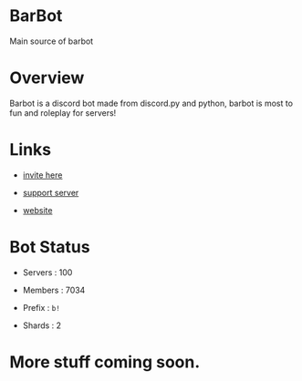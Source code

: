 
# BarBot
Main source of barbot

# Overview
Barbot is a discord bot made from discord.py and python, barbot is most to fun and roleplay for servers!

# Links
- [invite here](https://discord.com/oauth2/authorize?client_id=859713560774574101&permissions=139586817024&scope=bot%20applications.commands)

- [support server](https://discord.com/invite/K2QND4VMVz)

- [website](https://barbot.alexydacoder.repl.co)

# Bot Status

- Servers : 100

- Members : 7034

- Prefix : `b!` 

- Shards : 2

# More stuff coming soon.
